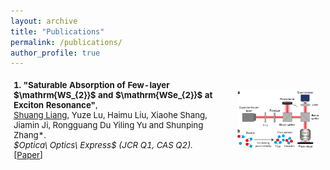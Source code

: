 ```yaml
---
layout: archive
title: "Publications"
permalink: /publications/
author_profile: true
---
```


<!-- {% if author.googlescholar %}
  You can also find my articles on <u><a href="{{author.googlescholar}}">my Google Scholar profile</a>.</u>
{% endif %}

{% include base_path %}

{% for post in site.publications reversed %}
  {% include archive-single.html %}
{% endfor %} -->

<table style="width:100%;border:None;border-spacing:0px;border-collapse:separate;margin-right:0;margin-left:0;font-size:0.95em;">
  <tr>
    <td style="padding:5px;width:70%;vertical-align:middle;border-right:none;border-bottom:none;">
      <b>1. "Saturable Absorption of Few-layer $\mathrm{WS_{2}}$ and $\mathrm{WSe_{2}}$ at Exciton Resonance"</b>, 
      <br>
      <u>Shuang Liang</u>, Yuze Lu, Haimu Liu, Xiaohe Shang, Jiamin Ji, Rongguang Du Yiling Yu and Shunping Zhang*.
      <br>
      <i>$Optica\ Optics\ Express$ (JCR Q1, CAS Q2).</i>
      <br>
      [<a href="/files/OE25.pdf">Paper</a>]
    </td>
    <td style="padding:10px;width:30%;vertical-align:middle;border-right:none;border-bottom:none;">
      <a href="/images/SA.png">
      <img src='/images/SA.png' width="300">
      </a>
    </td>
  </tr>
</table>
